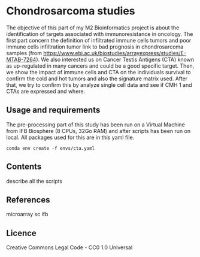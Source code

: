 # Chondrosarcoma studies

The objective of this part of my M2 Bioinformatics project is about the identification of targets associated with immunoresistance in oncology.
The first part concern the definition of infiltrated immune cells tumors and poor immune cells infiltration tumor link to bad prognosis in chondrosarcoma samples (from https://www.ebi.ac.uk/biostudies/arrayexpress/studies/E-MTAB-7264).
We also interested us on Cancer Testis Antigens (CTA) known as up-regulated in many cancers and could be a good specific target.
Then, we show the impact of immune cells and CTA on the individuals survival to confirm the cold and hot tumors and also the signature matrix used.
After that, we try to confirm this by analyze single cell data and see if CMH 1 and CTAs are expressed and where.


## Usage and requirements
The pre-processing part of this study has been run on a Virtual Machine from IFB Biosphère (8 CPUs, 32Go RAM) and after scripts has been run on local.
All packages used for this are in this yaml file.

```
conda env create -f envs/cta.yaml
```

## Contents
describe all the scripts

## References
microarray
sc
ifb

## Licence
Creative Commons Legal Code - CC0 1.0 Universal
